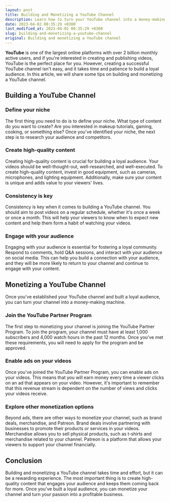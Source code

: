 ```yaml
---
layout: post
title: Building and Monetizing a YouTube Channel
description: Learn how to turn your YouTube channel into a money-making machine by following these steps for building and monetizing your content.
date: 2023-04-02 00:35:29 +0300
last_modified_at: 2023-04-02 00:35:29 +0300
slug: building-and-monetizing-a-youtube-channel
original: Building and monetizing a YouTube channel
---
```


**YouTube** is one of the largest online platforms with over 2 billion monthly active users, and if you're interested in creating and publishing videos, YouTube is the perfect place for you. However, creating a successful YouTube channel isn't easy, and it takes time and patience to build a loyal audience. In this article, we will share some tips on building and monetizing a YouTube channel.

## Building a YouTube Channel

### Define your niche

The first thing you need to do is to define your niche. What type of content do you want to create? Are you interested in makeup tutorials, gaming, cooking, or something else? Once you've identified your niche, the next step is to research your audience and competitors.

### Create high-quality content 

Creating high-quality content is crucial for building a loyal audience. Your videos should be well-thought-out, well-researched, and well-executed. To create high-quality content, invest in good equipment, such as cameras, microphones, and lighting equipment. Additionally, make sure your content is unique and adds value to your viewers' lives.

### Consistency is key 

Consistency is key when it comes to building a YouTube channel. You should aim to post videos on a regular schedule, whether it's once a week or once a month. This will help your viewers to know when to expect new content and help them form a habit of watching your videos.

### Engage with your audience 

Engaging with your audience is essential for fostering a loyal community. Respond to comments, hold Q&A sessions, and interact with your audience on social media. This can help you build a connection with your audience, and they will be more likely to return to your channel and continue to engage with your content.

## Monetizing a YouTube Channel

Once you've established your YouTube channel and built a loyal audience, you can turn your channel into a money-making machine.

### Join the YouTube Partner Program 

The first step to monetizing your channel is joining the YouTube Partner Program. To join the program, your channel must have at least 1,000 subscribers and 4,000 watch hours in the past 12 months. Once you've met these requirements, you will need to apply for the program and be approved.

### Enable ads on your videos 

Once you've joined the YouTube Partner Program, you can enable ads on your videos. This means that you will earn money every time a viewer clicks on an ad that appears on your video. However, it's important to remember that this revenue stream is dependent on the number of views and clicks your videos receive.

### Explore other monetization options 

Beyond ads, there are other ways to monetize your channel, such as brand deals, merchandise, and Patreon. Brand deals involve partnering with businesses to promote their products or services in your videos. Merchandise allows you to sell physical products, such as t-shirts and merchandise related to your channel. Patreon is a platform that allows your viewers to support your channel financially.

## Conclusion

Building and monetizing a YouTube channel takes time and effort, but it can be a rewarding experience. The most important thing is to create high-quality content that engages your audience and keeps them coming back for more. Once you've built a loyal audience, you can monetize your channel and turn your passion into a profitable business.